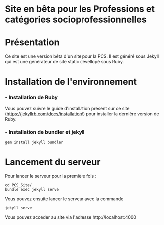 # Site en bêta pour les Professions et catégories socioprofessionnelles

Présentation
================================================================

Ce site est une version bêta d'un site pour la PCS. Il est généré sous Jekyll qui est une générateur de site static dévellopé sous Ruby.

Installation de l'environnement
================================================================

### - Installation de Ruby

Vous pouvez suivre le guide d'installation présent sur ce site (https://jekyllrb.com/docs/installation/) pour installer la dernière version de Ruby.

### - Installation de bundler et jekyll

    gem install jekyll bundler

Lancement du serveur
================================================================

Pour lancer le serveur pour la première fois :
    
    cd PCS_Site/
    bundle exec jekyll serve
    
Vous pouvez ensuite lancer le serveur avec la commande
    
    jekyll serve
    
Vous pouvez acceder au site via l'adresse http://localhost:4000

